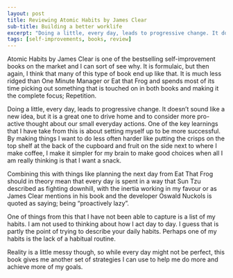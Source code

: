 ```yaml
---
layout: post
title: Reviewing Atomic Habits by James Clear
sub-title: Building a better worklife
excerpt: "Doing a little, every day, leads to progressive change. It doesn’t sound like a new idea, but it is a great one to drive home and to consider more pro-active thought about our small everyday actions."
tags: [self-improvements, books, review]
---
```

Atomic Habits by James Clear is one of the bestselling self-improvement books on the market and I can sort of see why. It is formulaic, but then again, I think that many of this type of book end up like that. It is much less ridged than One Minute Manager or Eat that Frog and spends most of its time picking out something that is touched on in both books and making it the complete focus; Repetition. 

Doing a little, every day, leads to progressive change. It doesn’t sound like a new idea, but it is a great one to drive home and to consider more pro-active thought about our small everyday actions. One of the key learnings that I have take from this is about setting myself up to be more successful. By making things I want to do less often harder like putting the crisps on the top shelf at the back of the cupboard and fruit on the side next to where I make coffee, I make it simpler for my brain to make good choices when all I am really thinking is that I want a snack.

Combining this with things like planning the next day from Eat That Frog should in theory mean that every day is spent in a way that Sun Tzu described as fighting downhill, with the inertia working in my favour or as James Clear mentions in his book and the developer Oswald Nuckols is quoted as saying; being “proactively lazy”.

One of things from this that I have not been able to capture is a list of my habits. I am not used to thinking about how I act day to day. I guess that is partly the point of trying to describe your daily habits. Perhaps one of my habits is the lack of a habitual routine.

Reality is a little messy though, so while every day might not be perfect, this book gives me another set of  strategies I can use to help me do more and achieve more of my goals.

